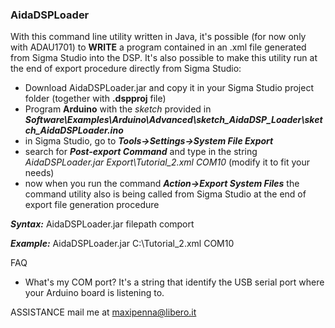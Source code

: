### AidaDSPLoader

With this command line utility written in Java, it's possible (for now only with ADAU1701)
to **WRITE** a program contained in an .xml file generated from Sigma Studio into the DSP.
It's also possible to make this utility run at the end of export procedure directly from Sigma Studio:
- Download AidaDSPLoader.jar and copy it in your Sigma Studio project folder (together with **.dspproj** file)
- Program **Arduino** with the _sketch_ provided in _**Software\Examples\Arduino\Advanced\sketch_AidaDSP_Loader\sketch_AidaDSPLoader.ino**_
- in Sigma Studio, go to _**Tools->Settings->System File Export**_
- search for _**Post-export Command**_ and type in the string _AidaDSPLoader.jar Export\Tutorial_2.xml COM10_ (modify it to fit your needs)
- now when you run the command _**Action->Export System Files**_ the command utility also is being called from Sigma Studio at the end
of export file generation procedure

_**Syntax:**_
AidaDSPLoader.jar filepath comport

_**Example:**_
AidaDSPLoader.jar C:\Tutorial_2.xml COM10

FAQ
- What's my COM port?
It's a string that identify the USB serial port where your Arduino board is listening to.

ASSISTANCE
mail me at maxipenna@libero.it

